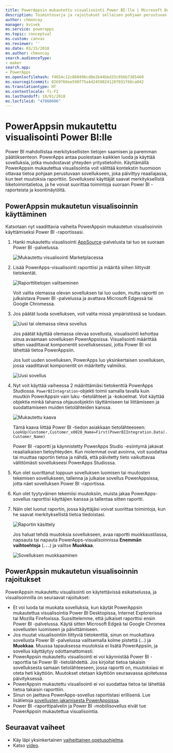 ```yaml
---
title: PowerAppsin mukautettu visualisointi Power BI:lle | Microsoft Docs
description: Toimintosarja ja rajoitukset sellaisen pohjaan perustuvan sovelluksen upottamiseen, joka käyttää samaa tietolähdettä ja joka voidaan suodattaa muiden Power BI -raporttikohteiden mukaisesti
author: chmoncay
manager: kvivek
ms.service: powerapps
ms.topic: conceptual
ms.custom: canvas
ms.reviewer: ''
ms.date: 03/15/2018
ms.author: chmoncay
search.audienceType:
- maker
search.app:
- PowerApps
ms.openlocfilehash: f4654c12c860496cd0e2b44bbd33c956b7385460
ms.sourcegitcommit: 0269766ee598f75a4d2459824128f031f68ca042
ms.translationtype: HT
ms.contentlocale: fi-FI
ms.lasthandoff: 10/01/2018
ms.locfileid: "47860606"
---
```

# <a name="powerapps-custom-visual-for-power-bi"></a>PowerAppsin mukautettu visualisointi Power BI:lle

Power BI mahdollistaa merkityksellisten tietojen saamisen ja paremman päätöksenteon. PowerApps antaa puolestaan kaikkien luoda ja käyttää sovelluksia, jotka muodostavat yhteyden yritystietoihin. Käyttämällä PowerAppsin mukautettua visualisointia voit välittää kontekstin huomioon ottavaa tietoa pohjaan perustuvaan sovellukseen, joka päivittyy reaaliajassa, kun teet muutoksia raporttiin. Sovelluksesi käyttäjät saavat merkityksellistä liiketoimintatietoa, ja he voivat suorittaa toimintoja suoraan Power BI -raporteista ja koontinäytöltä.

## <a name="using-the-powerapps-custom-visual"></a>PowerAppsin mukautetun visualisoinnin käyttäminen

Katsotaan nyt vaadittavia vaiheita PowerAppsin mukautetun visualisoinnin käyttämiseksi Power BI -raportissasi.

1. Hanki mukautettu visualisointi [AppSource](https://appsource.microsoft.com/product/power-bi-visuals/WA104381378?tab=Overview)-palvelusta tai tuo se suoraan Power BI -palvelussa.

    ![Mukautettu visualisointi Marketplacessa](./media/powerapps-custom-visual/powerapps-store.png) 

2. Lisää PowerApps-visualisointi raporttiisi ja määritä siihen liittyvät tietokentät.

    ![Raporttitietojen valitseminen](./media/powerapps-custom-visual/add-visual-set-data.png)

    Voit valita olemassa olevan sovelluksen tai luo uuden, mutta raportti on julkaistava Power BI -palvelussa ja avattava Microsoft Edgessä tai Google Chromessa.

3.  Jos päätät luoda sovelluksen, voit valita missä ympäristössä se luodaan.

    ![Uusi tai olemassa oleva sovellus](./media/powerapps-custom-visual/create-new-or-choose-app.png)

    Jos päätät käyttää olemassa olevaa sovellusta, visualisointi kehottaa sinua avaamaan sovelluksen PowerAppsissa. Visualisointi määrittää sitten vaadittavat komponentit sovelluksessasi, jotta Power BI voi lähettää tietoa PowerAppsiin.

    Jos luot uuden sovelluksen, PowerApps luo yksinkertaisen sovelluksen, jossa vaadittavat komponentit on määritetty valmiiksi.

    ![Uusi sovellus](./media/powerapps-custom-visual/new-app.png)

4. Nyt voit käyttää vaiheessa 2 määrittämiäsi tietokenttiä PowerApps Studiossa. `PowerBIIntegration`-objekti toimii samalla tavalla kuin muutkin PowerAppsin vain luku -tietolähteet ja -kokoelmat. Voit käyttää objektia minkä tahansa ohjausobjektin täyttämiseen tai liittämiseen ja suodattamiseen muiden tietolähteiden kanssa.

    ![Mukautettu kaava](./media/powerapps-custom-visual/custom-formula.png)

    Tämä kaava liittää Power BI -tiedon asiakkaan tietolähteeseen: `LookUp(Customer,Customer_x0020_Name=First(PowerBIIntegration.Data).Customer_Name)`

   Power BI -raportti ja käynnistetty PowerApps Studio -esiintymä jakavat reaaliaikaisen tietoyhteyden. Kun molemmat ovat avoinna, voit suodattaa tai muuttaa raportin tietoa ja nähdä, että päivitetty tieto vaikuttavaa välittömästi sovellukseesi PowerApps Studiossa.

5. Kun olet suorittanut loppuun sovelluksen luomisen tai muutosten tekemisen sovellukseen, tallenna ja julkaise sovellus PowerAppsissa, jotta näet sovelluksen Power BI -raportissa.

6. Kun olet tyytyväinen tekemiisi muutoksiin, muista jakaa PowerApps-sovellus raporttisi käyttäjien kanssa ja tallentaa sitten raportti.

7. Näin olet luonut raportin, jossa käyttäjäsi voivat suorittaa toimintoja, kun he saavat merkityksellistä tietoa tiedoistasi.

    ![Raportin käsittely](./media/powerapps-custom-visual/working-report.gif)

    Jos haluat tehdä muutoksia sovellukseen, avaa raportti muokkaustilassa, napsauta tai napauta PowerApps-visualisoinnissa **Enemmän vaihtoehtoja** (**. . .**) ja valitse **Muokkaa**.

    ![Sovelluksen muokkaaminen](./media/powerapps-custom-visual/edit-app.png)

## <a name="limitations-of-the-powerapps-custom-visual"></a>PowerAppsin mukautetun visualisoinnin rajoitukset

PowerAppsin mukautettu visualisointi on käytettävissä esikatselussa, ja visualisoinnilla on seuraavat rajoitukset:

- Et voi luoda tai muokata sovelluksia, kun käytät PowerAppsin mukautettua visualisointia Power BI Desktopissa, Internet Explorerissa tai Mozilla Firefoxissa. Suosittelemme, että julkaiset raporttisi ensin Power BI -palvelussa. Käytä sitten Microsoft Edgeä tai Google Chromea sovellusten luomiseen ja päivittämiseen.
- Jos muutat visualisointiin liittyviä tietokenttiä, sinun on muokattava sovellusta Power BI -palvelussa valitsemalla kolme pistettä (...) ja **Muokkaa**. Muussa tapauksessa muutoksia ei lisätä PowerAppsiin, ja sovellus käyttäytyy odottamattomasti.
- PowerAppsin mukautettu visualisointi ei voi käynnistää Power BI -raporttia tai Power BI -tietolähdettä. Jos kirjoitat tietoa takaisin sovelluksesta samaan tietolähteeseen, jossa raportti on, muutoksiasi ei oteta heti käyttöön. Muutokset otetaan käyttöön seuraavassa ajoitetussa päivityksessä.
- PowerAppsin mukautettu visualisointi ei voi suodattaa tietoa tai lähettää tietoa takaisin raporttiin.
- Sinun on jaettava PowerApps-sovellus raportistasi erillisenä. Lue lisätietoja [sovellusten jakamisesta PowerAppsissa](share-app.md).
- Power BI -raporttipalvelin ja Power BI -mobiilisovellus eivät tue PowerAppsin mukautettua visualisointia.

## <a name="next-steps"></a>Seuraavat vaiheet

* Käy läpi yksinkertainen [vaiheittainen opetusohjelma](embed-powerapps-powerbi.md).
* Katso [video](https://aka.ms/powerappscustomvisualvideo).
